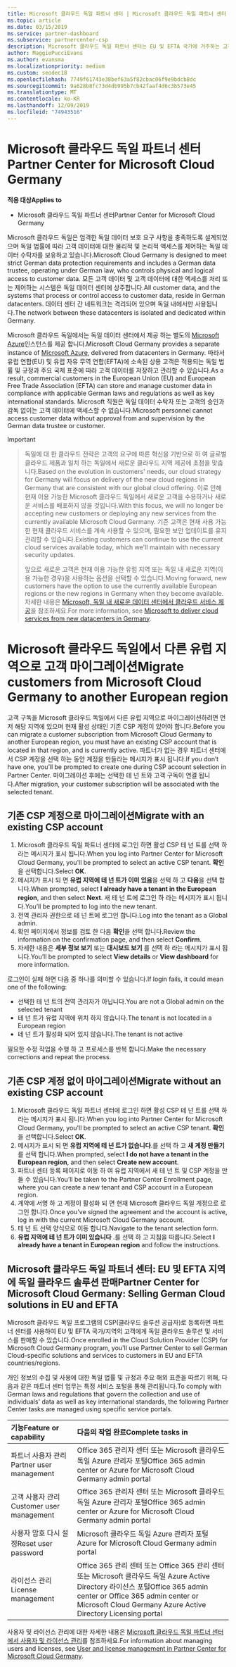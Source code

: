 ```yaml
---
title: Microsoft 클라우드 독일 파트너 센터 | Microsoft 클라우드 독일 파트너 센터
ms.topic: article
ms.date: 03/15/2019
ms.service: partner-dashboard
ms.subservice: partnercenter-csp
description: Microsoft 클라우드 독일 파트너 센터는 EU 및 EFTA 국가에 거주하는 고객에게 Microsoft 클라우드 솔루션을 제공하려는 Microsoft 파트너를 위한 비즈니스 포털입니다.
author: MaggiePucciEvans
ms.author: evansma
ms.localizationpriority: medium
ms.custom: seodec18
ms.openlocfilehash: 7749f61743e38bef63a5f82cbac06f9e9bdcb8dc
ms.sourcegitcommit: 9a628b8fc73d4db995b7cb42faaf4d6c3b573e45
ms.translationtype: MT
ms.contentlocale: ko-KR
ms.lasthandoff: 12/09/2019
ms.locfileid: "74943516"
---
```

# <a name="partner-center-for-microsoft-cloud-germany"></a><span data-ttu-id="7f542-103">Microsoft 클라우드 독일 파트너 센터</span><span class="sxs-lookup"><span data-stu-id="7f542-103">Partner Center for Microsoft Cloud Germany</span></span>

<span data-ttu-id="7f542-104">**적용 대상**</span><span class="sxs-lookup"><span data-stu-id="7f542-104">**Applies to**</span></span>

-  <span data-ttu-id="7f542-105">Microsoft 클라우드 독일 파트너 센터</span><span class="sxs-lookup"><span data-stu-id="7f542-105">Partner Center for Microsoft Cloud Germany</span></span>

<span data-ttu-id="7f542-106">Microsoft 클라우드 독일은 엄격한 독일 데이터 보호 요구 사항을 충족하도록 설계되었으며 독일 법률에 따라 고객 데이터에 대한 물리적 및 논리적 액세스를 제어하는 독일 데이터 수탁자를 보유하고 있습니다.</span><span class="sxs-lookup"><span data-stu-id="7f542-106">Microsoft Cloud Germany is designed to meet strict German data protection requirements and includes a German data trustee, operating under German law, who controls physical and logical access to customer data.</span></span> <span data-ttu-id="7f542-107">모든 고객 데이터 및 고객 데이터에 대한 액세스를 처리 또는 제어하는 시스템은 독일 데이터 센터에 상주합니다.</span><span class="sxs-lookup"><span data-stu-id="7f542-107">All customer data, and the systems that process or control access to customer data, reside in German datacenters.</span></span> <span data-ttu-id="7f542-108">데이터 센터 간 네트워크는 격리되어 있으며 독일 내에서만 사용됩니다.</span><span class="sxs-lookup"><span data-stu-id="7f542-108">The network between these datacenters is isolated and dedicated within Germany.</span></span>

<span data-ttu-id="7f542-109">Microsoft 클라우드 독일에서는 독일 데이터 센터에서 제공 하는 별도의 [Microsoft Azure](https://go.microsoft.com/fwlink/?linkid=847992)인스턴스를 제공 합니다.</span><span class="sxs-lookup"><span data-stu-id="7f542-109">Microsoft Cloud Germany provides a separate instance of [Microsoft Azure](https://go.microsoft.com/fwlink/?linkid=847992), delivered from datacenters in Germany.</span></span> <span data-ttu-id="7f542-110">따라서 유럽 연합(EU) 및 유럽 자유 무역 연합(EFTA)에 소속된 상용 고객은 적용되는 독일 법률 및 규정과 주요 국제 표준에 따라 고객 데이터를 저장하고 관리할 수 있습니다.</span><span class="sxs-lookup"><span data-stu-id="7f542-110">As a result, commercial customers in the European Union (EU) and European Free Trade Association (EFTA) can store and manage customer data in compliance with applicable German laws and regulations as well as key international standards.</span></span> <span data-ttu-id="7f542-111">Microsoft 직원은 독일 데이터 수탁자 또는 고객의 승인과 감독 없이는 고객 데이터에 액세스할 수 없습니다.</span><span class="sxs-lookup"><span data-stu-id="7f542-111">Microsoft personnel cannot access customer data without approval from and supervision by the German data trustee or customer.</span></span>

> [!IMPORTANT]

> <span data-ttu-id="7f542-112">독일에 대 한 클라우드 전략은 고객의 요구에 따른 혁신을 기반으로 하 여 글로벌 클라우드 제품과 일치 하는 독일에서 새로운 클라우드 지역 제공에 초점을 맞춥니다.</span><span class="sxs-lookup"><span data-stu-id="7f542-112">Based on the evolution in customers' needs, our cloud strategy for Germany will focus on delivery of the new cloud regions in Germany that are consistent with our global cloud offering.</span></span> <span data-ttu-id="7f542-113">이로 인해 현재 이용 가능한 Microsoft 클라우드 독일에서 새로운 고객을 수용하거나 새로운 서비스를 배포하지 않을 것입니다.</span><span class="sxs-lookup"><span data-stu-id="7f542-113">With this focus, we will no longer be accepting new customers or deploying any new services from the currently available Microsoft Cloud Germany.</span></span> <span data-ttu-id="7f542-114">기존 고객은 현재 사용 가능한 현재 클라우드 서비스를 계속 사용할 수 있으며, 필요한 보안 업데이트를 유지 관리할 수 있습니다.</span><span class="sxs-lookup"><span data-stu-id="7f542-114">Existing customers can continue to use the current cloud services available today, which we'll maintain with necessary security updates.</span></span> 
> 
> <span data-ttu-id="7f542-115">앞으로 새로운 고객은 현재 이용 가능한 유럽 지역 또는 독일 내 새로운 지역(이용 가능한 경우)을 사용하는 옵션을 선택할 수 있습니다.</span><span class="sxs-lookup"><span data-stu-id="7f542-115">Moving forward, new customers have the option to use the currently available European regions or the new regions in Germany when they become available.</span></span> <span data-ttu-id="7f542-116">자세한 내용은 [Microsoft, 독일 내 새로운 데이터 센터에서 클라우드 서비스 제공](https://news.microsoft.com/europe/2018/08/31/microsoft-to-deliver-cloud-services-from-new-datacentres-in-germany-in-2019-to-meet-evolving-customer-needs/)을 참조하세요.</span><span class="sxs-lookup"><span data-stu-id="7f542-116">For more information, see [Microsoft to deliver cloud services from new datacenters in Germany](https://news.microsoft.com/europe/2018/08/31/microsoft-to-deliver-cloud-services-from-new-datacentres-in-germany-in-2019-to-meet-evolving-customer-needs/).</span></span> 

# <a name="migrate-customers-from-microsoft-cloud-germany-to-another-european-region"></a><span data-ttu-id="7f542-117">Microsoft 클라우드 독일에서 다른 유럽 지역으로 고객 마이그레이션</span><span class="sxs-lookup"><span data-stu-id="7f542-117">Migrate customers from Microsoft Cloud Germany to another European region</span></span>
<span data-ttu-id="7f542-118">고객 구독을 Microsoft 클라우드 독일에서 다른 유럽 지역으로 마이그레이션하려면 먼저 해당 지역에 있으며 현재 활성 상태인 기존 CSP 계정이 있어야 합니다.</span><span class="sxs-lookup"><span data-stu-id="7f542-118">Before you can migrate a customer subscription from Microsoft Cloud Germany to another European region, you must have an existing CSP account that is located in that region, and is currently active.</span></span> <span data-ttu-id="7f542-119">파트너가 없는 경우 파트너 센터에서 CSP 계정을 선택 하는 동안 계정을 만들라는 메시지가 표시 됩니다.</span><span class="sxs-lookup"><span data-stu-id="7f542-119">If you don’t have one, you’ll be prompted to create one during CSP account selection in Partner Center.</span></span> <span data-ttu-id="7f542-120">마이그레이션 후에는 선택한 테 넌 트와 고객 구독이 연결 됩니다.</span><span class="sxs-lookup"><span data-stu-id="7f542-120">After migration, your customer subscription will be associated with the selected tenant.</span></span>

## <a name="migrate-with-an-existing-csp-account"></a><span data-ttu-id="7f542-121">기존 CSP 계정으로 마이그레이션</span><span class="sxs-lookup"><span data-stu-id="7f542-121">Migrate with an existing CSP account</span></span>
1.  <span data-ttu-id="7f542-122">Microsoft 클라우드 독일 파트너 센터에 로그인 하면 활성 CSP 테 넌 트를 선택 하 라는 메시지가 표시 됩니다.</span><span class="sxs-lookup"><span data-stu-id="7f542-122">When you log into Partner Center for Microsoft Cloud Germany, you'll be prompted to select an active CSP tenant.</span></span> <span data-ttu-id="7f542-123">**확인**을 선택합니다.</span><span class="sxs-lookup"><span data-stu-id="7f542-123">Select **OK**.</span></span>
2.  <span data-ttu-id="7f542-124">메시지가 표시 되 면 **유럽 지역에 테 넌 트가 이미 있음**을 선택 하 고 **다음**을 선택 합니다.</span><span class="sxs-lookup"><span data-stu-id="7f542-124">When prompted, select **I already have a tenant in the European region**, and then select **Next**.</span></span> <span data-ttu-id="7f542-125">새 테 넌 트에 로그인 하 라는 메시지가 표시 됩니다.</span><span class="sxs-lookup"><span data-stu-id="7f542-125">You’ll be prompted to log into the new tenant.</span></span> 
3.  <span data-ttu-id="7f542-126">전역 관리자 권한으로 테 넌 트에 로그인 합니다.</span><span class="sxs-lookup"><span data-stu-id="7f542-126">Log into the tenant as a Global admin.</span></span>
4.  <span data-ttu-id="7f542-127">확인 페이지에서 정보를 검토 한 다음 **확인**을 선택 합니다.</span><span class="sxs-lookup"><span data-stu-id="7f542-127">Review the information on the confirmation page, and then select **Confirm**.</span></span>
5.  <span data-ttu-id="7f542-128">자세한 내용은 **세부 정보 보기** 또는 **대시보드 보기** 를 선택 하 라는 메시지가 표시 됩니다.</span><span class="sxs-lookup"><span data-stu-id="7f542-128">You’ll be prompted to select **View details** or **View dashboard** for more information.</span></span> 

<span data-ttu-id="7f542-129">로그인이 실패 하면 다음 중 하나를 의미할 수 있습니다.</span><span class="sxs-lookup"><span data-stu-id="7f542-129">If login fails, it could mean one of the following:</span></span>
- <span data-ttu-id="7f542-130">선택한 테 넌 트의 전역 관리자가 아닙니다.</span><span class="sxs-lookup"><span data-stu-id="7f542-130">You are not a Global admin on the selected tenant</span></span>
- <span data-ttu-id="7f542-131">테 넌 트가 유럽 지역에 위치 하지 않습니다.</span><span class="sxs-lookup"><span data-stu-id="7f542-131">The tenant is not located in a European region</span></span>
- <span data-ttu-id="7f542-132">테 넌 트가 활성화 되어 있지 않습니다.</span><span class="sxs-lookup"><span data-stu-id="7f542-132">The tenant is not active</span></span>

<span data-ttu-id="7f542-133">필요한 수정 작업을 수행 하 고 프로세스를 반복 합니다.</span><span class="sxs-lookup"><span data-stu-id="7f542-133">Make the necessary corrections and repeat the process.</span></span>

## <a name="migrate-without-an-existing-csp-account"></a><span data-ttu-id="7f542-134">기존 CSP 계정 없이 마이그레이션</span><span class="sxs-lookup"><span data-stu-id="7f542-134">Migrate without an existing CSP account</span></span>
1.  <span data-ttu-id="7f542-135">Microsoft 클라우드 독일 파트너 센터에 로그인 하면 활성 CSP 테 넌 트를 선택 하 라는 메시지가 표시 됩니다.</span><span class="sxs-lookup"><span data-stu-id="7f542-135">When you log into Partner Center for Microsoft Cloud Germany, you'll be prompted to select an active CSP tenant.</span></span> <span data-ttu-id="7f542-136">**확인**을 선택합니다.</span><span class="sxs-lookup"><span data-stu-id="7f542-136">Select **OK**.</span></span>
2.  <span data-ttu-id="7f542-137">메시지가 표시 되 면 **유럽 지역에 테 넌 트가 없습니다**.를 선택 하 고 **새 계정 만들기**를 선택 합니다.</span><span class="sxs-lookup"><span data-stu-id="7f542-137">When prompted, select **I do not have a tenant in the European region**, and then select **Create new account**.</span></span> 
3.  <span data-ttu-id="7f542-138">파트너 센터 등록 페이지로 이동 하 여 유럽 지역에서 새 테 넌 트 및 CSP 계정을 만들 수 있습니다.</span><span class="sxs-lookup"><span data-stu-id="7f542-138">You’ll be taken to the Partner Center Enrollment page, where you can create a new tenant and CSP account in a European region.</span></span> 
4.  <span data-ttu-id="7f542-139">계약에 서명 하 고 계정이 활성화 되 면 현재 Microsoft 클라우드 독일 계정으로 로그인 합니다.</span><span class="sxs-lookup"><span data-stu-id="7f542-139">Once you’ve signed the agreement and the account is active, log in with the current Microsoft Cloud Germany account.</span></span>
5.  <span data-ttu-id="7f542-140">테 넌 트 선택 양식으로 이동 합니다.</span><span class="sxs-lookup"><span data-stu-id="7f542-140">Navigate to the tenant selection form.</span></span>
6.  <span data-ttu-id="7f542-141">**유럽 지역에 테 넌 트가 이미 있습니다** .를 선택 하 고 지침을 따릅니다.</span><span class="sxs-lookup"><span data-stu-id="7f542-141">Select **I already have a tenant in European region** and follow the instructions.</span></span>

## <a name="partner-center-for-microsoft-cloud-germany-selling-german-cloud-solutions-in-eu-and-efta"></a><span data-ttu-id="7f542-142">Microsoft 클라우드 독일 파트너 센터: EU 및 EFTA 지역에 독일 클라우드 솔루션 판매</span><span class="sxs-lookup"><span data-stu-id="7f542-142">Partner Center for Microsoft Cloud Germany: Selling German Cloud solutions in EU and EFTA</span></span>

<span data-ttu-id="7f542-143">Microsoft 클라우드 독일 프로그램의 CSP(클라우드 솔루션 공급자)로 등록하면 파트너 센터를 사용하여 EU 및 EFTA 국가/지역의 고객에게 독일 클라우드 솔루션 및 서비스를 판매할 수 있습니다.</span><span class="sxs-lookup"><span data-stu-id="7f542-143">Once enrolled in the Cloud Solution Provider (CSP) for Microsoft Cloud Germany program, you'll use Partner Center to sell German Cloud-specific solutions and services to customers in EU and EFTA countries/regions.</span></span> 

<span data-ttu-id="7f542-144">개인 정보의 수집 및 사용에 대한 독일 법률 및 규정과 주요 해외 표준을 따르기 위해, 다음과 같은 파트너 센터 업무는 특정 서비스 포털을 통해 관리됩니다.</span><span class="sxs-lookup"><span data-stu-id="7f542-144">To comply with German laws and regulations that govern the collection and use of individuals' data as well as key international standards, the following Partner Center tasks are managed using specific service portals.</span></span> 

<span data-ttu-id="7f542-145">기능</span><span class="sxs-lookup"><span data-stu-id="7f542-145">Feature or capability</span></span> | <span data-ttu-id="7f542-146">다음의 작업 완료</span><span class="sxs-lookup"><span data-stu-id="7f542-146">Complete tasks in</span></span>
:--- | :---
<span data-ttu-id="7f542-147">파트너 사용자 관리</span><span class="sxs-lookup"><span data-stu-id="7f542-147">Partner user management</span></span> | <span data-ttu-id="7f542-148">Office 365 관리자 센터 또는 Microsoft 클라우드 독일 Azure 관리자 포털</span><span class="sxs-lookup"><span data-stu-id="7f542-148">Office 365 admin center or Azure for Microsoft Cloud Germany admin portal</span></span>
<span data-ttu-id="7f542-149">고객 사용자 관리</span><span class="sxs-lookup"><span data-stu-id="7f542-149">Customer user management</span></span> | <span data-ttu-id="7f542-150">Office 365 관리자 센터 또는 Microsoft 클라우드 독일 Azure 관리자 포털</span><span class="sxs-lookup"><span data-stu-id="7f542-150">Office 365 admin center or Azure for Microsoft Cloud Germany admin portal</span></span>
<span data-ttu-id="7f542-151">사용자 암호 다시 설정</span><span class="sxs-lookup"><span data-stu-id="7f542-151">Reset user password</span></span> | <span data-ttu-id="7f542-152">Microsoft 클라우드 독일 Azure 관리자 포털</span><span class="sxs-lookup"><span data-stu-id="7f542-152">Azure for Microsoft Cloud Germany admin portal</span></span>
<span data-ttu-id="7f542-153">라이선스 관리</span><span class="sxs-lookup"><span data-stu-id="7f542-153">License management</span></span> | <span data-ttu-id="7f542-154">Office 365 관리 센터 또는 Office 365 관리 센터 또는 Microsoft 클라우드 독일 Azure Active Directory 라이선스 포털</span><span class="sxs-lookup"><span data-stu-id="7f542-154">Office 365 admin center or Office 365 admin center or Microsoft Cloud Germany Azure Active Directory Licensing portal</span></span>


<span data-ttu-id="7f542-155">사용자 및 라이선스 관리에 대한 자세한 내용은 [Microsoft 클라우드 독일 파트너 센터에서 사용자 및 라이선스 관리](user-management-in-partner-center-for-microsoft-cloud-germany.md)를 참조하세요.</span><span class="sxs-lookup"><span data-stu-id="7f542-155">For information about managing users and licenses, see [User and license management in Partner Center for Microsoft Cloud Germany](user-management-in-partner-center-for-microsoft-cloud-germany.md).</span></span>


